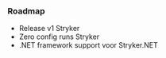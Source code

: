 ### Roadmap

* Release v1 Stryker
* Zero config runs Stryker
* .NET framework support voor Stryker.NET